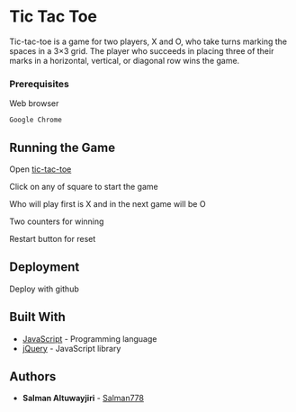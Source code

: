 # Tic Tac Toe

Tic-tac-toe is a game for two players, X and O, who take turns marking the spaces in a 3×3 grid. The player who succeeds in placing three of their marks in a horizontal, vertical, or diagonal row wins the game.

### Prerequisites

Web browser

```
Google Chrome
```

## Running the Game

Open  [tic-tac-toe](https://salman778.github.io/tic-tac-toe/)

Click on any of square to start the game

Who will play first is X and in the next game will be O

Two counters for winning

Restart button for reset 


## Deployment

Deploy with github

## Built With

* [JavaScript](https://www.javascript.com/) - Programming language
* [jQuery](https://jquery.com/) - JavaScript library


## Authors

* **Salman Altuwayjiri** - [Salman778](https://github.com/Salman778)
